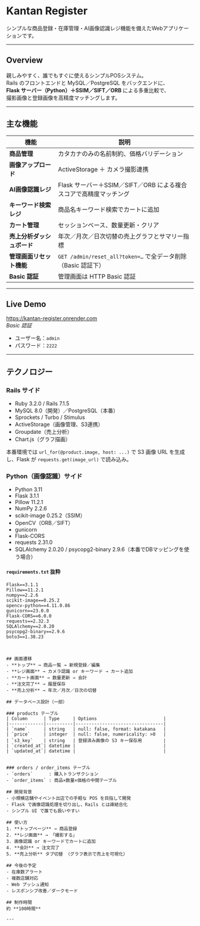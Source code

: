 
# Kantan Register

シンプルな商品登録・在庫管理・AI画像認識レジ機能を備えたWebアプリケーションです。

---

## Overview

親しみやすく、誰でもすぐに使えるシンプルPOSシステム。  
Rails のフロントエンドと MySQL／PostgreSQL をバックエンドに、  
**Flask サーバー（Python）＋SSIM／SIFT／ORB** による多重比較で、  
撮影画像と登録画像を高精度マッチングします。

---


## 主な機能


| 機能                       | 説明                                                                 |
|----------------------------|----------------------------------------------------------------------|
| **商品管理**               | カタカナのみの名前制約、価格バリデーション                             |
| **画像アップロード**       | ActiveStorage ＋ カメラ撮影連携                                       |
| **AI画像認識レジ**         | Flask サーバー＋SSIM／SIFT／ORB による複合スコアで高精度マッチング      |
| **キーワード検索レジ**     | 商品名キーワード検索でカートに追加                                     |
| **カート管理**             | セッションベース、数量更新・クリア                                     |
| **売上分析ダッシュボード** | 年次／月次／日次切替の売上グラフとサマリー指標                         |
| **管理画面リセット機能**   | `GET /admin/reset_all?token=…` で全データ削除（Basic 認証下）          |
| **Basic 認証**             | 管理画面は HTTP Basic 認証                                           |

---

## Live Demo

https://kantan-register.onrender.com  
_Basic 認証_  
- ユーザー名：`admin`  
- パスワード：`2222`  

---


## テクノロジー

### Rails サイド

- Ruby 3.2.0 / Rails 7.1.5  
- MySQL 8.0（開発）／PostgreSQL（本番）  
- Sprockets / Turbo / Stimulus  
- ActiveStorage（画像管理、S3連携）
- Groupdate（売上分析）    
- Chart.js（グラフ描画） 

本番環境では `url_for(@product.image, host: ...)` で S3 画像 URL を生成し、Flask が `requests.get(image_url)` で読み込み。

### Python（画像認識）サイド

- Python 3.11  
- Flask 3.1.1 
- Pillow 11.2.1 
- NumPy 2.2.6  
- scikit-image 0.25.2（SSIM） 
- OpenCV（ORB／SIFT）  
- gunicorn  
- Flask-CORS  
- requests 2.31.0
- SQLAlchemy 2.0.20 / psycopg2-binary 2.9.6（本番でDBマッピングを使う場合）


#### `requirements.txt` 抜粋
```text
Flask==3.1.1
Pillow==11.2.1
numpy==2.2.6
scikit-image==0.25.2
opencv-python==4.11.0.86
gunicorn==23.0.0
Flask-CORS==6.0.0
requests==2.32.3
SQLAlchemy==2.0.20
psycopg2-binary==2.9.6
boto3==1.38.23



## 画面遷移
- **トップ** → 商品一覧 → 新規登録／編集
- **レジ画面** → カメラ認識 or キーワード → カート追加
- **カート画面** → 数量更新 → 会計
- **注文完了** → 履歴保存
- **売上分析** → 年次／月次／日次の切替

## データベース設計（一部）

### products テーブル
| Column      | Type     | Options                         |
|-------------|----------|---------------------------------|
| `name`      | string   | null: false, format: katakana   |
| `price`     | integer  | null: false, numericality: >0   |
| `s3_key`    | string   | 登録済み画像の S3 キー保存用        |
| `created_at`| datetime |                                 |
| `updated_at`| datetime |                                 |


### orders / order_items テーブル
- `orders`      : 購入トランザクション  
- `order_items` : 商品×数量×価格の中間テーブル  

## 開発背景
- 小規模店舗やイベント出店での手軽な POS を目指して開発 
- Flask で画像認識処理を切り出し、Rails とは疎結合化
- シンプル UI で誰でも扱いやすい

## 使い方
1. **トップページ** → 商品登録  
2. **レジ画面** → 「撮影する」
3. 画像認識 or キーワードでカートに追加  
4. **会計** → 注文完了  
5. **売上分析** タブ切替 （グラフ表示で売上を可視化） 

## 今後の予定
- 在庫数アラート  
- 複数店舗対応  
- Web プッシュ通知
- レスポンシブ改善／ダークモード  

## 制作時間
約 **100時間**

---